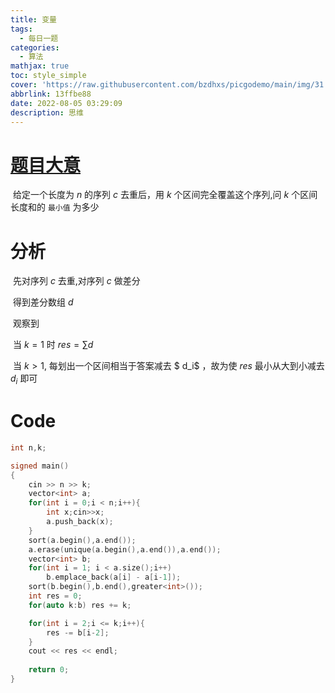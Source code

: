 ```yaml
---
title: 变量
tags:
  - 每日一题
categories:
  - 算法
mathjax: true
toc: style_simple
cover: 'https://raw.githubusercontent.com/bzdhxs/picgodemo/main/img/31.jpg'
abbrlink: 13ffbe88
date: 2022-08-05 03:29:09
description: 思维 
---
```


# [题目大意](https://codeforces.com/contest/1268/problem/B)

​	给定一个长度为 $n$ 的序列 $c$ 去重后，用  $k$  个区间完全覆盖这个序列,问  $k$ 个区间长度和的 ``最小值`` 为多少 



# 分析

​	先对序列 $c$ 去重,对序列 $c$ 做差分

​	得到差分数组  $d$ 

​	观察到

​	当 $k = 1$  时  $res =  \sum d$ 

​	当 $k  > 1$,  每划出一个区间相当于答案减去 $ d_i$ ，故为使 $res$ 最小从大到小减去  $d_i$ 即可

# Code

```cpp
int n,k;

signed main()
{
    cin >> n >> k;
    vector<int> a;
    for(int i = 0;i < n;i++){
        int x;cin>>x;
        a.push_back(x);
    }
    sort(a.begin(),a.end());
    a.erase(unique(a.begin(),a.end()),a.end());
    vector<int> b;
    for(int i = 1; i < a.size();i++)
        b.emplace_back(a[i] - a[i-1]);
    sort(b.begin(),b.end(),greater<int>());
    int res = 0;
    for(auto k:b) res += k;

    for(int i = 2;i <= k;i++){
        res -= b[i-2];
    }
    cout << res << endl;
        
    return 0;
}
```

